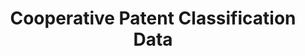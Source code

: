 ---
layout: default
bigquery: https://console.cloud.google.com/bigquery?p=patents-public-data&d=cpc&page=dataset
citation: '“Cooperative Patent Classification” by the EPO and USPTO, for public use. '
contributors: EPO, USPTO
cost: None
description: Cooperative Patent Classification Data contains the scheme and definitions
  of the Cooperative Patent Classification system for classifying patent documents.
  The CPC is the result of a partnership between the EPO and the USPTO in their joint
  effort to develop a common, internationally compatible classification system for
  technical documents, in particular patent publications, which will be used by both
  offices in the patent granting process
documentation: https://www.cooperativepatentclassification.org/cpcSchemeAndDefinitions
last_edit: Mon, 04 Apr 2022 19:07:06 GMT
location: https://www.cooperativepatentclassification.org/index
maintained_by: USPTO, EPO
schema_fields: '[''date_revised'', ''parents'', ''limitingReferences'', ''glossary'',
  ''titleFull'', ''children'', ''sizeCache'', ''childGroups'', ''symbol'', ''not_allocatable'',
  ''titlePart'', ''breakdown_code'', ''dateRevised'', ''informativeReferences'', ''applicationReferences'',
  ''definition'', ''residual_references'', ''breakdownCode'', ''title_full'', ''application_references'',
  ''notAllocatable'', ''title_part'', ''informative_references'', ''synonyms'', ''ipcConcordant'',
  ''child_groups'', ''ipc_concordant'', ''limiting_references'', ''status'', ''additional_only'',
  ''level'', ''residualReferences'']'
shortname: cooperative_patent_classification
tags:
- patents
- science
title: Cooperative Patent Classification Data
uuid: 984374a7-16e9-4b35-9445-458daceb01bf
---